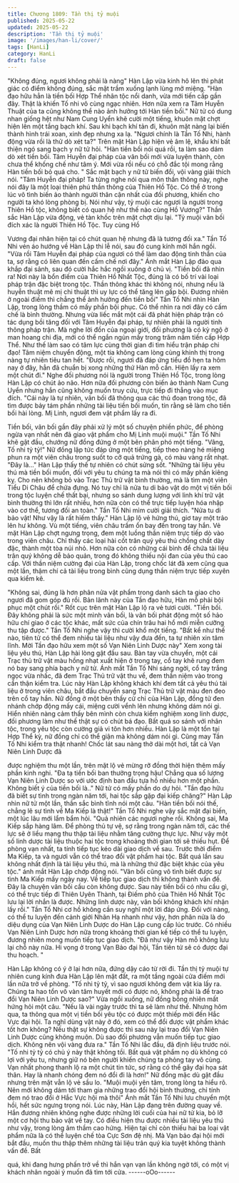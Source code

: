 ```yaml
---
title: Chương 1809: Tần thị tỷ muội
published: 2025-05-22
updated: 2025-05-22
description: 'Tần thị tỷ muội'
image: '/images/han-li/cover/'
tags: [HanLi]
category: HanLi
draft: false
---
```


"Không đúng, ngươi không phải là nàng" Hàn Lập vừa kinh hô lên
thì phát giác có điểm không đúng, sắc mặt trầm xuống lạnh lùng
mở miệng.
"Hàn đạo hữu hẳn là tiền bối Hợp Thể nhân tộc nổi danh, vừa mới
tiến cấp gần đây. Thật là khiến Tố nhi vô cùng ngạc nhiên. Hơn
nữa xem ra Tâm Huyễn Thuật của ta cũng không thể nào ảnh
hưởng tới Hàn tiền bối." Nữ tử có dung nhan giống hệt như Nam
Cung Uyển khẽ cười một tiếng, khuôn mặt chợt hiện lên một tầng
bạch khí.
Sau khi bạch khí tản đi, khuôn mặt nàng lại biến thành hình trái
xoan, xinh đẹp nhưng xa lạ.
"Ngươi chính là Tần Tố Nhi, hành động vừa rồi là thử dò xét ta?"
Trên mặt Hàn Lập hiện vẻ âm lệ, khẩu khí bất thiện ngó sang
bạch y nữ tử hỏi.
"Hàn tiền bối nói quá rồi, ta làm sao dám dò xét tiền bối. Tâm
Huyễn đại pháp của vãn bối mới vừa luyện thành, còn chưa thể
khống chế như tâm ý. Mới vừa rồi nếu có chỗ đắc tội mong rằng
Hàn tiền bối bỏ quá cho. " Sắc mặt bạch y nữ tử biến đổi, vội
vàng giải thích nói.
"Tâm Huyễn đại pháp! Ta từng nghe nói qua môn thần thông này,
nghe nói đây là một loại thiên phú thần thông của Thiên Hồ Tộc.
Có thể ở trong lúc vô tình biến ảo thành người thân cận nhất của
đối phương, khiến cho người ta khó lòng phòng bị. Nói như vậy, tỷ
muội các ngươi là người trong Thiên Hồ tộc, không biết có quan
hệ như thế nào cùng Hồ Vương?" Thần sắc Hàn Lập vừa động,
vẻ tàn khốc trên mặt chợt dịu lại.
"Tỷ muội vãn bối đích xác là người Thiên Hồ Tộc. Tuy cùng Hồ

Vương đại nhân hiện tại có chút quan hệ nhưng đã là tương đối
xa." Tần Tố Nhi vén áo hướng về Hàn Lập thi lễ nói, sau đó cung
kính mời hắn ngồi.
"Vừa rồi Tâm Huyễn đại pháp của ngươi có thể làm dao động tinh
thần của ta, sợ rằng có liên quan đến cấm chế nơi đây." Ánh mắt
Hàn Lập đảo qua khắp đại sảnh, sau đó cười hắc hắc ngồi xuống
ở chủ vị.
"Tiền bối đã nhìn ra! Nơi này là bổn điếm của Thiên Hồ Nhất Tộc,
đúng là có bố trí vài loại pháp trận đặc biệt trong tộc. Thần thông
khác thì không nói, nhưng nếu là huyễn thuật mê mị chi thuật thì
uy lực có thể tăng lên gấp bội. Đương nhiên ở ngoài điếm thì
chẳng thể ảnh hưởng đến tiền bối" Tần Tố Nhi nhìn Hàn Lập,
trong lòng thầm có mấy phần bội phục.
Có thể nhìn ra nơi đây có cấm chế là bình thường. Nhưng vừa
liếc mắt một cái đã phát hiện pháp trận có tác dụng bồi tăng đối
với Tâm Huyễn đại pháp, tự nhiên phải là người tinh thông pháp
trận.
Mà nghe lời đồn của ngoại giới, đối phương là có kỳ ngộ ở man
hoang chi địa, mới có thể ngắn ngủn mấy trong trăm năm tiến cấp
Hợp Thể. Như thế làm sao có tâm lực cùng thời gian đi tìm hiểu
trận pháp chi đạo!
Tâm niệm chuyển động, một tia không cam lòng cùng khinh thị
trong nàng tự nhiên tiêu tan hết.
"Được rồi, ngươi đã đáp ứng tiểu đồ hẹn ta hôm nay ở đây, hẳn
đã chuẩn bị xong những thứ Hàn mỗ cần. Hiện lấy ra xem một
chút đi." Nghe đối phương nói là người trong Thiên Hồ Tộc, trong
lòng Hàn Lập có chút ảo não. Hơn nữa đối phương còn biến ảo
thành Nam Cung Uyển nhưng hắn cũng không muốn truy cứu,
trực tiếp đi thẳng vào mục đích.
"Cái này là tự nhiên, vãn bối đã thông qua các thủ đoạn trong tộc,
đã tìm được bảy tám phần những tài liệu tiền bối muốn, tin rằng
sẽ làm cho tiền bối hài lòng. Mị Linh, ngươi đem vật phẩm lấy ra
đi.

Tiền bối, vãn bối gần đây phải xử lý một số chuyện phiền phức,
để phòng ngừa vạn nhất nên đã giao vật phẩm cho Mị Linh muội
muội." Tần Tố Nhi khẽ gật đầu, chướng nữ đồng đứng ở một bên
phân phó một tiếng.
"Vâng, Tố nhi tỷ tỷ!" Nữ đồng lập tức đáp ứng một tiếng, tiếp theo
nàng hé miệng phun ra một viên châu trong suốt to cỡ quả trứng
gà, có màu vàng rất nhạt.
"Đây là..."
Hàn Lập thấy thế tự nhiên có chút sửng sốt.
"Những tài liệu yêu thú mà tiền bối muốn, đối với yêu tu chúng ta
mà nói thì có mấy phần kiêng kỵ. Cho nên không bỏ vào Trạc Thủ
trữ vật bình thường, mà là tìm một viên Tiểu Di Châu để chứa
đựng. Nó tuy chỉ là nửa tu di bảo vật do một vị tiền bối trong tộc
luyện chế thất bại, nhưng so sánh dung lượng với linh khí trữ vật
bình thường thì lớn rất nhiều, hơn nữa còn có thể trực tiếp luyện
hóa nhập vào cơ thể, tương đối an toàn." Tần Tố Nhi mỉm cười
giải thích.
"Nửa tu di bảo vật! Như vậy là rất hiếm thấy." Hàn Lập lộ vẻ hứng
thú, giơ tay một trảo lên hư không.
Vù một tiếng, viên châu trầm ổn bay đến trong tay hắn.
Vẻ mặt Hàn Lập chợt ngưng trọng, đem một luồng thần niệm trực
tiếp dò vào trong viên châu.
Chỉ thấy các loại hài cốt trân quý yêu thú chồng chất dày đặc,
thành một tòa núi nhỏ.
Hơn nữa còn có những cái bình để chứa tài liệu trân quý không
dễ bảo quản, trong đó không thiếu nội đan của yêu thú cao cấp.
Với thần niệm cường đại của Hàn Lập, trong chốc lát đã xem
cũng qua một lần, thậm chí cả tài liệu trong bình cũng dụng thần
niệm trực tiếp xuyên qua kiểm kê.

"Không sai, đúng là hơn phân nửa vật phẩm trong danh sách ta
giao cho ngươi đã gom góp đủ rồi. Bản lãnh này của Tần đạo
hữu, Hàn mỗ phải bội phục một chút rồi." Rốt cục trên mặt Hàn
Lập lộ ra vẻ tươi cười.
"Tiền bối. Đây không phải là sức một mình vãn bối, là vãn bối phát
động một số hảo hữu chí giao ở các tộc khác, mất sức của chín
trâu hai hổ mới miễn cưỡng thu tập được." Tần Tố Nhi nghe vậy
thì cười khổ một tiếng.
"Bất kể như thế nào, tiên tử có thể đem nhiều tài liệu như vậy đưa
đến, ta tự nhiên xin tâm lĩnh. Mời Tần đạo hữu xem một số Vạn
Niên Linh Dược này"
Xem xong tài liệu yêu thú, Hàn Lập hài lòng gật đầu sau. Bàn tay
vừa chuyển, một cái Trạc thủ trữ vật màu hồng nhạt xuất hiện ở
trong tay, cổ tay khẽ rung đem nó bay sang phía bạch y nữ tử.
Ánh mắt Tần Tố Nhi sáng ngời, cổ tay trắng ngọc vừa nhấc, đã
đem Trạc Thủ trữ vật thu về, đem thần niệm vào trong cẩn thận
kiểm tra.
Lúc này Hàn Lập không khách khí đem tất cả yêu thú tài liệu ở
trong viên châu, bắt đầu chuyển sang Trạc Thủ trữ vật màu đen
đeo trên cổ tay hắn.
Nữ đồng ở một bên thấy cử chỉ của Hàn Lập, đồng tử đen nhánh
chớp động mấy cái, miệng cười vểnh lên nhưng không dám nói
gì.
Hiển nhiên nàng cảm thấy bên mình còn chưa kiểm nghiệm xong
linh dược, đối phương làm như thế thật sự có chút bá đạo. Bất
quá so sánh với nhân tộc, trong yêu tộc còn cường giả vi tôn hơn
nhiều. Hàn Lập là một tồn tại Hợp Thể kỳ, nữ đồng chỉ có thể giận
mà không dám nói gì.
Cũng may Tần Tố Nhi kiểm tra thật nhanh!
Chốc lát sau nàng thở dài một hơi, tất cả Vạn Niên Linh Dược đã

được nghiệm thu một lần, trên mặt lộ vẻ mừng rỡ đồng thời hiện
thêm mấy phần kinh nghi.
"Đa tạ tiền bối ban thưởng trọng hậu! Chẳng qua số lượng Vạn
Niên Linh Dược so với ước định ban đầu tựa hồ nhiều hơn một
phần. Không biết ý của tiền bối là.." Nữ tử có mấy phần do dự hỏi.
"Tần đạo hữu đã biết sự tình trong ngàn năm tới, hai tộc sắp gặp
đại kiếp chăng?" Hàn Lập nhìn nữ tử một lần, thần sắc bình tĩnh
nói một câu.
"Hàn tiền bối nói thế, chẳng lẽ sự tình về Ma Kiếp là thật!" Tần Tố
Nhi nghe vậy sắc mặt đại biến, một lúc lâu mới lẩm bẩm hỏi.
"Quả nhiên các ngươi nghe rồi. Không sai, Ma Kiếp sắp hàng lâm.
Để phòng thủ tự vệ, sợ rằng trong ngàn năm tới, các thế lực sẽ ở
liều mạng thu thập tài liệu nhằm tăng cường thực lực. Như vậy
một số linh dược tài liệu thuộc hai tộc trong khoảng thời gian tới
sẽ thiếu hụt. Để phòng vạn nhất, ta tính tiếp tục kéo dài giao dịch
về sau. Trước thời điểm Ma Kiếp, ta và ngươi vẫn có thể trao đổi
vật phẩm hai tộc. Bất quá lần sau không nhất định là tài liệu yêu
thú, mà là những thứ đặc biệt khác của yêu tộc." ánh mắt Hàn
Lập chớp động nói.
"Vãn bối cũng vô tình biết được sự tình Ma Kiếp mấy ngày nay.
Về tiếp tục giao dịch thì không thành vấn đề. Đây là chuyện vãn
bối cầu còn không được. Sau này tiền bối có nhu cầu gì, có thể
trực tiếp đi Thiên Uyên Thành, tại Điếm phô của Thiên Hồ Nhất
Tộc lưu lại lời nhắn là được. Những linh dược này, vãn bối không
khách khí nhận lấy rồi." Tần Tố Nhi cơ hồ không cần suy nghĩ một
lời đáp ứng.
Đối với nàng, có thể tu luyện đến cảnh giới Nhãn Hạ nhanh như
vậy, hơn phân nửa là do diệu dụng của Vạn Niên Linh Dược do
Hàn Lập cung cấp lúc trước. Có nhiều Vạn Niên Linh Dược hơn
nữa trong khoảng thời gian kế tiếp có thể tu luyện, đương nhiên
mong muốn tiếp tục giao dịch.
"Đã như vậy Hàn mỗ không lưu lại chỗ này nữa. Hi vọng ở trong
Vạn Bảo đại hội, Tần tiên tử sẽ có được đại thu hoạch. "

Hàn Lập không có ý ở lại hơn nữa, đứng dậy cáo từ rời đi.
Tần thị tỷ muội tự nhiên cung kính đưa Hàn Lập lên mặt đất, ra
một tầng ngoài cửa điếm mới lần nữa trở về phòng.
"Tố nhi tỷ tỷ, vì sao ngươi không đem vật kia lấy ra. Chúng ta hao
tổn vô vàn tâm huyết mới có được nó, không phải là để trao đổi
Vạn Niên Linh Dược sao?" Vừa ngồi xuống, nữ đồng bỗng nhiên
mất hứng hỏi một câu.
"Nếu là vài ngày trước thì ta sẽ làm như thế. Nhưng hôm qua, ta
thông qua một vị tiền bối yêu tộc có được một thiếp mời đến Hắc
Vực đại hội. Ta nghĩ dùng vật này ở đó, xem có thể đổi được vật
phẩm khác tốt hơn không? Nếu thật sự không được thì sau này lại
trao đổi Vạn Niên Linh Dược cũng không muộn. Dù sao đối
phương vẫn muốn tiếp tục giao dịch. Không nên vội vàng đưa ra."
Tần Tố Nhi lắc đầu, đã định liệu trước nói.
"Tố nhi tỷ tỷ có chủ ý này thật không tồi. Bất quá vật phẩm nọ dù
không có lợi với yêu tu, nhưng giữ nó bên người khiến chúng ta
phỏng tay vô cùng. Vạn nhất phong thanh lộ ra một chút tin tức,
sợ rằng có thể gây đại họa sát thân. Hay là nhanh chóng đem nó
đổi đi là hơn!" Nữ đồng mặc dù gật đầu nhưng trên mặt vẫn lộ vẻ
sầu lo.
"Muội muội yên tâm, trong lòng ta hiểu rõ. Nên mới không dám tới
tham gia những trao đổi hội bình thường, chỉ tính đem nó trao đổi
ở Hắc Vực hội mà thôi" Ánh mắt Tần Tố Nhi lưu chuyển một hồi,
hết sức ngưng trọng nói.
Lúc này, Hàn Lập đang trên đường quay về.
Hắn đương nhiên không nghe được những lời cuối của hai nữ tử
kia, bỏ lỡ một cơ hội thu bảo vật về tay. Có điều hiện thu được
nhiều tài liệu yêu thú như vậy, trong lòng âm thầm cao hứng. Hiện
tại chỉ còn thiếu hai ba loại vật phẩm nữa là có thể luyện chế tòa
Cực Sơn đệ nhị. Mà Vạn bảo đại hội mới bắt đầu, muốn thu thập
thêm những tài liệu trân quý kia tuyệt không thành vấn đề. Bất

quá, khi đang hưng phấn trở về thì hắn vạn vạn lần không ngờ
tới, có một vị khách nhân ngoài ý muốn đã tìm tới cửa.
------oOo------
